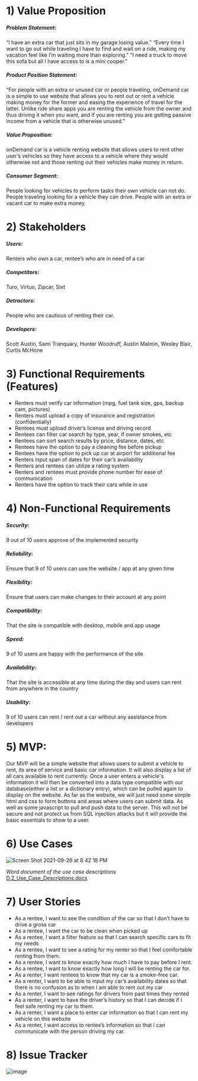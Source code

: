 # 1) Value Proposition 
##### Problem Statement:
“I have an extra car that just sits in my garage losing value.”
“Every time I want to go out while traveling I have to find and wait on a ride, making my vacation feel like I’m waiting more than exploring.”
“I need a truck to move this sofa but all I have access to is a mini cooper.”

##### Product Position Statement:
“For people with an extra or unused car or people traveling, onDemand car is a simple to use website that allows you to rent out or rent a vehicle making money for the former and easing the experience of travel for the latter. Unlike ride share apps you are renting the vehicle from the owner and thus driving it when you want, and if you are renting you are getting passive income from a vehicle that is otherwise unused.”

##### Value Proposition:
onDemand car is a vehicle renting website that allows users to rent other user’s vehicles so they have access to a vehicle where they would otherwise not and those renting out their vehicles make money in return.

##### Consumer Segment:
People looking for vehicles to perform tasks their own vehicle can not do.
People traveling looking for a vehicle they can drive.
People with an extra or vacant car to make extra money.

# 2) Stakeholders
##### Users: 
Renters who own a car, rentee’s who are in need of a car
##### Competitors: 
Turo, Virtuo, Zipcar, Sixt
##### Detractors: 
People who are cautious of renting their car.
##### Developers: 
Scott Austin, Sami Tranquary, Hunter Woodruff, Austin Malmin, Wesley Blair, Curtis McHone

# 3) Functional Requirements (Features)
* Renters must verify car information (mpg, fuel tank size, gps, backup cam, pictures)
* Renters must upload a copy of insurance and registration (confidentially)
* Rentees must upload driver’s license and driving record
* Rentees can filter car search by type, year, if owner smokes, etc
* Rentees can sort search results by price, distance, dates, etc
* Rentees have the option to pay a cleaning fee before pickup
* Rentees have the option to pick up car at airport for additional fee
* Renters input span of dates for their car’s availability
* Renters and rentees can utilize a rating system
* Renters and rentees must provide phone number for ease of communication
* Renters have the option to track their cars while in use

# 4) Non-Functional Requirements
##### Security:
9 out of 10 users approve of the implemented security
##### Reliability: 
Ensure that 9 of 10 users can use the website / app at any given time
##### Flexibility:
Ensure that users can make changes to their account at any point
##### Compatibility: 
That the site is compatible with desktop, mobile and app usage
##### Speed: 
9 of 10 users are happy with the performance of the site
##### Availability: 
That the site is accessible at any time during the day and users can rent from anywhere in the country
##### Usability:
9 of 10 users can rent / rent out a car without any assistance from developers

# 5) MVP:
Our MVP will be a simple website that allows users to submit a vehicle to rent, its area of service and basic car information. It will also display a list of all cars available to rent currently. Once a user enters a vehicle's information it will then be converted into a data type compatible with our database(either a list or a dictionary entry),  which can be pulled again to display on the website. As far as the website, we will just need some simple html and css to form buttons and areas where users can submit data. As well as some javascript to pull and push data to the server. This will not be secure and not protect us from SQL injection attacks but it will provide the basic essentials to show to a user.

# 6) Use Cases

![Screen Shot 2021-09-26 at 8 42 18 PM](https://user-images.githubusercontent.com/89813101/134842382-86a1bb19-76d9-4631-87f8-5ebd6441964f.png)

*Word document of the use case descriptions*
[D.2_Use_Case_Descriptions.docx](https://github.com/cmchone5155/On-Demand-Car/files/7233205/D.2_Use_Case_Descriptions.docx)

# 7) User Stories
* As a rentee, I want to see the condition of the car so that I don’t have to drive a gross car
* As a rentee, I want the car to be clean when picked up
* As a rentee, I want a filter feature so that I can search specific cars to fit my needs
* As a rentee, I want to see a rating for my renter so that I feel comfortable renting from them.
* As a rentee, I want to know exactly how much I have to pay before I rent.
* As a rentee, I want to know exactly how long I will be renting the car for.
* As a renter, I want rentees to know that my car is a smoke-free car.
* As a renter, I want to be able to input my car’s availability dates so that there is no confusion as to when I am able to rent out my car
* As a renter, I want to see ratings for drivers from past times they rented
* As a renter, I want to have the driver’s history so that I can decide if I feel safe renting my car to them.
* As a renter, I want a place to enter car information so that I can rent my vehicle on this website  
* As a renter, I want access to rentee’s information so that I can communicate with the person driving my car. 

# 8) Issue Tracker
![image](https://user-images.githubusercontent.com/79882639/134828311-6a507d30-e170-4b05-a012-0435e49e2bae.png)



